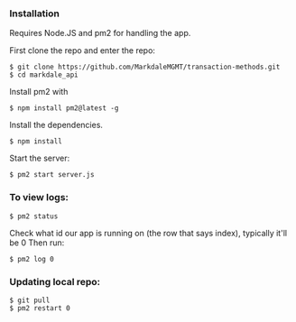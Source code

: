 ### Installation

Requires Node.JS and pm2 for handling the app.

First clone the repo and enter the repo:

```
$ git clone https://github.com/MarkdaleMGMT/transaction-methods.git
$ cd markdale_api 
```
Install pm2 with 
```
$ npm install pm2@latest -g
```
Install the dependencies.
```
$ npm install
```
Start the server:
```
$ pm2 start server.js
```
### To view logs:
```
$ pm2 status
```
Check what id our app is running on (the row that says index), typically it'll be 0
Then run:
```
$ pm2 log 0
```
### Updating local repo:
```
$ git pull
$ pm2 restart 0
```
